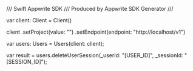 /// Swift Appwrite SDK
/// Produced by Appwrite SDK Generator
///


var client: Client = Client()

client
    .setProject(value: "")
    .setEndpoint(endpoint: "http://localhost/v1")

var users: Users =  Users(client: client);

var result = users.deleteUserSession(_userId: "[USER_ID]", _sessionId: "[SESSION_ID]");
